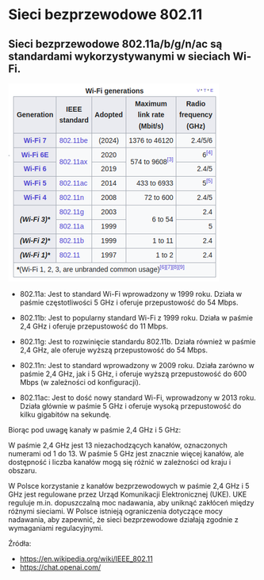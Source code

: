 # Sieci bezprzewodowe 802.11  

## Sieci bezprzewodowe 802.11a/b/g/n/ac są standardami wykorzystywanymi w sieciach Wi-Fi.  

<img src=data/wifi.png alt="isolated" position="center"/>  

- 802.11a: Jest to standard Wi-Fi wprowadzony w 1999 roku. Działa w paśmie częstotliwości 5 GHz i oferuje przepustowość do 54 Mbps.  

- 802.11b: Jest to popularny standard Wi-Fi z 1999 roku. Działa w paśmie 2,4 GHz i oferuje przepustowość do 11 Mbps.  

- 802.11g: Jest to rozwinięcie standardu 802.11b. Działa również w paśmie 2,4 GHz, ale oferuje wyższą przepustowość do 54 Mbps.  

- 802.11n: Jest to standard wprowadzony w 2009 roku. Działa zarówno w paśmie 2,4 GHz, jak i 5 GHz, i oferuje wyższą przepustowość do 600 Mbps (w zależności od konfiguracji).  

- 802.11ac: Jest to dość nowy standard Wi-Fi, wprowadzony w 2013 roku. Działa głównie w paśmie 5 GHz i oferuje wysoką przepustowość do kilku gigabitów na sekundę.  

Biorąc pod uwagę kanały w paśmie 2,4 GHz i 5 GHz:  

W paśmie 2,4 GHz jest 13 niezachodzących kanałów, oznaczonych numerami od 1 do 13.
W paśmie 5 GHz jest znacznie więcej kanałów, ale dostępność i liczba kanałów mogą się różnić w zależności od kraju i obszaru.  

W Polsce korzystanie z kanałów bezprzewodowych w paśmie 2,4 GHz i 5 GHz jest regulowane przez Urząd Komunikacji Elektronicznej (UKE). UKE reguluje m.in. dopuszczalną moc nadawania, aby uniknąć zakłóceń między różnymi sieciami. W Polsce istnieją ograniczenia dotyczące mocy nadawania, aby zapewnić, że sieci bezprzewodowe działają zgodnie z wymaganiami regulacyjnymi.  

Źródła:  
- https://en.wikipedia.org/wiki/IEEE_802.11  
- https://chat.openai.com/  
